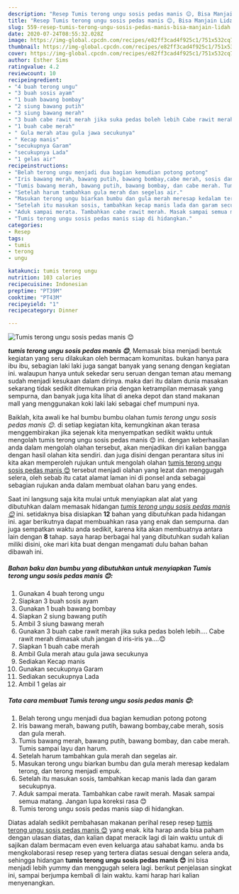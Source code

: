 ```yaml
---
description: "Resep Tumis terong ungu sosis pedas manis 😊, Bisa Manjain Lidah"
title: "Resep Tumis terong ungu sosis pedas manis 😊, Bisa Manjain Lidah"
slug: 559-resep-tumis-terong-ungu-sosis-pedas-manis-bisa-manjain-lidah
date: 2020-07-24T08:55:32.028Z
image: https://img-global.cpcdn.com/recipes/e82ff3cad4f925c1/751x532cq70/tumis-terong-ungu-sosis-pedas-manis-😊-foto-resep-utama.jpg
thumbnail: https://img-global.cpcdn.com/recipes/e82ff3cad4f925c1/751x532cq70/tumis-terong-ungu-sosis-pedas-manis-😊-foto-resep-utama.jpg
cover: https://img-global.cpcdn.com/recipes/e82ff3cad4f925c1/751x532cq70/tumis-terong-ungu-sosis-pedas-manis-😊-foto-resep-utama.jpg
author: Esther Sims
ratingvalue: 4.2
reviewcount: 10
recipeingredient:
- "4 buah terong ungu"
- "3 buah sosis ayam"
- "1 buah bawang bombay"
- "2 siung bawang putih"
- "3 siung bawang merah"
- "3 buah cabe rawit merah jika suka pedas boleh lebih Cabe rawit merah dimasak utuh jangan d irisiris ya"
- "1 buah cabe merah"
- " Gula merah atau gula jawa secukunya"
- " Kecap manis"
- "secukupnya Garam"
- "secukupnya Lada"
- "1 gelas air"
recipeinstructions:
- "Belah terong ungu menjadi dua bagian kemudian potong potong"
- "Iris bawang merah, bawang putih, bawang bombay,cabe merah, sosis dan gula merah."
- "Tumis bawang merah, bawang putih, bawang bombay, dan cabe merah. Tumis sampai layu dan harum."
- "Setelah harum tambahkan gula merah dan segelas air."
- "Masukan terong ungu biarkan bumbu dan gula merah meresap kedalam terong, dan terong menjadi empuk."
- "Setelah itu masukan sosis, tambahkan kecap manis lada dan garam secukupnya."
- "Aduk sampai merata. Tambahkan cabe rawit merah. Masak sampai semua matang. Jangan lupa koreksi rasa 😊"
- "Tumis terong ungu sosis pedas manis siap di hidangkan."
categories:
- Resep
tags:
- tumis
- terong
- ungu

katakunci: tumis terong ungu 
nutrition: 103 calories
recipecuisine: Indonesian
preptime: "PT39M"
cooktime: "PT43M"
recipeyield: "1"
recipecategory: Dinner

---
```



![Tumis terong ungu sosis pedas manis 😊](https://img-global.cpcdn.com/recipes/e82ff3cad4f925c1/751x532cq70/tumis-terong-ungu-sosis-pedas-manis-😊-foto-resep-utama.jpg)

<b><i>tumis terong ungu sosis pedas manis 😊</i></b>, Memasak bisa menjadi bentuk kegiatan yang seru dilakukan oleh bermacam komunitas. bukan hanya para ibu ibu, sebagian laki laki juga sangat banyak yang senang dengan kegiatan ini. walaupun hanya untuk sekedar seru seruan dengan teman atau memang sudah menjadi kesukaan dalam dirinya. maka dari itu dalam dunia masakan sekarang tidak sedikit ditemukan pria dengan ketrampilan memasak yang sempurna, dan banyak juga kita lihat di aneka depot dan stand makanan mall yang menggunakan koki laki laki sebagai chef mumpuni nya.



Baiklah, kita awali ke hal bumbu bumbu olahan <i>tumis terong ungu sosis pedas manis 😊</i>. di setiap kegiatan kita, kemungkinan akan terasa menggembirakan jika sejenak kita menyempatkan sedikit waktu untuk mengolah tumis terong ungu sosis pedas manis 😊 ini. dengan keberhasilan anda dalam mengolah olahan tersebut, akan menjadikan diri kalian bangga dengan hasil olahan kita sendiri. dan juga disini dengan perantara situs ini kita akan memperoleh rujukan untuk mengolah olahan <u>tumis terong ungu sosis pedas manis 😊</u> tersebut menjadi olahan yang lezat dan menggugah selera, oleh sebab itu catat alamat laman ini di ponsel anda sebagai sebagian rujukan anda dalam membuat olahan baru yang endes.


Saat ini langsung saja kita mulai untuk menyiapkan alat alat yang dibutuhkan dalam memasak hidangan <u><i>tumis terong ungu sosis pedas manis 😊</i></u> ini. setidaknya bisa disiapkan <b>12</b> bahan yang dibutuhkan pada hidangan ini. agar berikutnya dapat membuahkan rasa yang enak dan sempurna. dan juga sempatkan waktu anda sedikit, karena kita akan membuatnya antara lain dengan <b>8</b> tahap. saya harap berbagai hal yang dibutuhkan sudah kalian miliki disini, oke mari kita buat dengan mengamati dulu bahan bahan dibawah ini.

<!--inarticleads1-->

##### Bahan baku dan bumbu yang dibutuhkan untuk menyiapkan Tumis terong ungu sosis pedas manis 😊:

1. Gunakan 4 buah terong ungu
1. Siapkan 3 buah sosis ayam
1. Gunakan 1 buah bawang bombay
1. Siapkan 2 siung bawang putih
1. Ambil 3 siung bawang merah
1. Gunakan 3 buah cabe rawit merah jika suka pedas boleh lebih.... Cabe rawit merah dimasak utuh jangan d iris-iris ya....😊
1. Siapkan 1 buah cabe merah
1. Ambil  Gula merah atau gula jawa secukunya
1. Sediakan  Kecap manis
1. Gunakan secukupnya Garam
1. Sediakan secukupnya Lada
1. Ambil 1 gelas air




<!--inarticleads2-->

##### Tata cara membuat Tumis terong ungu sosis pedas manis 😊:

1. Belah terong ungu menjadi dua bagian kemudian potong potong
1. Iris bawang merah, bawang putih, bawang bombay,cabe merah, sosis dan gula merah.
1. Tumis bawang merah, bawang putih, bawang bombay, dan cabe merah. Tumis sampai layu dan harum.
1. Setelah harum tambahkan gula merah dan segelas air.
1. Masukan terong ungu biarkan bumbu dan gula merah meresap kedalam terong, dan terong menjadi empuk.
1. Setelah itu masukan sosis, tambahkan kecap manis lada dan garam secukupnya.
1. Aduk sampai merata. Tambahkan cabe rawit merah. Masak sampai semua matang. Jangan lupa koreksi rasa 😊
1. Tumis terong ungu sosis pedas manis siap di hidangkan.




Diatas adalah sedikit pembahasan makanan perihal resep resep <u>tumis terong ungu sosis pedas manis 😊</u> yang enak. kita harap anda bisa paham dengan ulasan diatas, dan kalian dapat meracik lagi di lain waktu untuk di sajikan dalam bermacam even even keluarga atau sahabat kamu. anda bs mengkolaborasi resep resep yang tertera diatas sesuai dengan selera anda, sehingga hidangan <b>tumis terong ungu sosis pedas manis 😊</b> ini bisa menjadi lebih yummy dan menggugah selera lagi. berikut penjelasan singkat ini, sampai berjumpa kembali di lain waktu. kami harap hari kalian menyenangkan.
